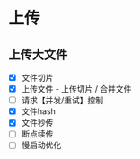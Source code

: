 # 上传

## 上传大文件

- [x] 文件切片
- [x] 上传文件 - 上传切片 / 合并文件
- [ ] 请求【并发/重试】控制
- [x] 文件hash
- [x] 文件秒传
- [ ] 断点续传
- [ ] 慢启动优化
